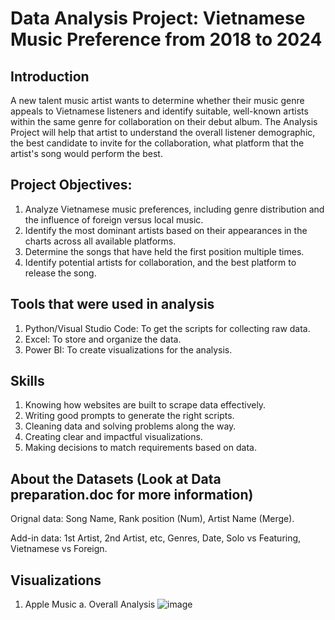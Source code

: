 # Data Analysis Project: Vietnamese Music Preference from 2018 to 2024
## Introduction
A new talent music artist wants to determine whether their music genre appeals to Vietnamese listeners and identify suitable, well-known artists within the same genre for collaboration on their debut album. The Analysis Project will help that artist to understand the overall listener demographic, the best candidate to invite for the collaboration, what platform that the artist's song would perform the best.
## Project Objectives: 
1. Analyze Vietnamese music preferences, including genre distribution and the influence of foreign versus local music.
2. Identify the most dominant artists based on their appearances in the charts across all available platforms.
3. Determine the songs that have held the first position multiple times.
4. Identify potential artists for collaboration, and the best platform to release the song.
## Tools that were used in analysis
1. Python/Visual Studio Code: To get the scripts for collecting raw data.
2. Excel: To store and organize the data.
3. Power BI: To create visualizations for the analysis.
## Skills
1. Knowing how websites are built to scrape data effectively.
2. Writing good prompts to generate the right scripts.
3. Cleaning data and solving problems along the way.
4. Creating clear and impactful visualizations.
5. Making decisions to match requirements based on data.
## About the Datasets (Look at Data preparation.doc for more information)
Orignal data: Song Name, Rank position (Num), Artist Name (Merge).

Add-in data: 1st Artist, 2nd Artist, etc, Genres, Date, Solo vs Featuring, Vietnamese vs Foreign.
## Visualizations
1. Apple Music
a. Overall Analysis
![image](https://github.com/user-attachments/assets/d2b40306-54d5-4050-a09e-ab38e583b23c)


